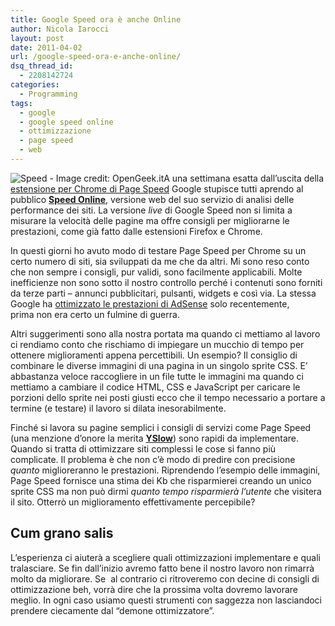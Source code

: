 ```yaml
---
title: Google Speed ora è anche Online
author: Nicola Iarocci
layout: post
date: 2011-04-02
url: /google-speed-ora-e-anche-online/
dsq_thread_id:
  - 2208142724
categories:
  - Programming
tags:
  - google
  - google speed online
  - ottimizzazione
  - page speed
  - web
---
```

<img class="size-full wp-image-1889 alignright" title="Speed - Image credit: OpenGeek.it" src="http://i2.wp.com/nicolaiarocci.com/wp-content/uploads/speed-300x217.jpg?fit=225%2C163" alt="Speed - Image credit: OpenGeek.it" srcset="http://i2.wp.com/nicolaiarocci.com/wp-content/uploads/speed-300x217.jpg?w=225 225w, http://i2.wp.com/nicolaiarocci.com/wp-content/uploads/speed-300x217.jpg?resize=150%2C108 150w" sizes="(max-width: 225px) 100vw, 225px" data-recalc-dims="1" />A una settimana esatta dall&#8217;uscita della [estensione per Chrome di Page Speed][1] Google stupisce tutti aprendo al pubblico **<a href="http://pagespeed.googlelabs.com/" target="_blank">Speed Online</a>**, versione web del suo servizio di analisi delle performance dei siti. La versione _live_ di Google Speed non si limita a misurare la velocità delle pagine ma offre consigli per migliorarne le prestazioni, come già fatto dalle estensioni Firefox e Chrome.

In questi giorni ho avuto modo di testare Page Speed per Chrome su un certo numero di siti, sia sviluppati da me che da altri. Mi sono reso conto che non sempre i consigli, pur validi, sono facilmente applicabili. Molte inefficienze non sono sotto il nostro controllo perché i contenuti sono forniti da terze parti &#8211; annunci pubblicitari, pulsanti, widgets e così via. La stessa Google ha [ottimizzato le prestazioni di AdSense][2] solo recentemente, prima non era certo un fulmine di guerra.<!--more-->

Altri suggerimenti sono alla nostra portata ma quando ci mettiamo al lavoro ci rendiamo conto che rischiamo di impiegare un mucchio di tempo per ottenere miglioramenti appena percettibili. Un esempio? Il consiglio di combinare le diverse immagini di una pagina in un singolo sprite CSS. E&#8217; abbastanza veloce raccogliere in un file tutte le immagini ma quando ci mettiamo a cambiare il codice HTML, CSS e JavaScript per caricare le porzioni dello sprite nei posti giusti ecco che il tempo necessario a portare a termine (e testare) il lavoro si dilata inesorabilmente.

Finché si lavora su pagine semplici i consigli di servizi come Page Speed (una menzione d&#8217;onore la merita <a href="http://developer.yahoo.com/yslow/" target="_blank"><strong>YSlow</strong></a>) sono rapidi da implementare. Quando si tratta di ottimizzare siti complessi le cose si fanno più complicate. Il problema è che non c&#8217;è modo di predire con precisione _quanto_ miglioreranno le prestazioni. Riprendendo l&#8217;esempio delle immagini, Page Speed fornisce una stima dei Kb che risparmierei creando un unico sprite CSS ma non può dirmi _quanto tempo risparmierà l&#8217;utente_ che visitera il sito. Otterrò un miglioramento effettivamente percepibile?

## Cum grano salis

L&#8217;esperienza ci aiuterà a scegliere quali ottimizzazioni implementare e quali tralasciare. Se fin dall&#8217;inizio avremo fatto bene il nostro lavoro non rimarrà molto da migliorare. Se  al contrario ci ritroveremo con decine di consigli di ottimizzazione beh, vorrà dire che la prossima volta dovremo lavorare meglio. In ogni caso usiamo questi strumenti con saggezza non lasciandoci prendere ciecamente dal &#8220;demone ottimizzatore&#8221;.

 [1]: http://nicolaiarocci.com/google-page-speed-ora-gira-anche-su-chrome/
 [2]: http://adsense.blogspot.com/2011/03/making-web-faster-for-all-adsense-for.html
